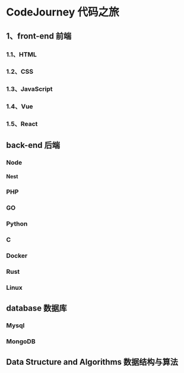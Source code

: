 # CodeJourney 代码之旅

## 1、front-end 前端

### 1.1、HTML

### 1.2、CSS

### 1.3、JavaScript

### 1.4、Vue

### 1.5、React

## back-end 后端

### Node

#### Nest

### PHP

### GO

### Python

### C

### Docker

### Rust

### Linux

## database 数据库

### Mysql

### MongoDB

## Data Structure and Algorithms 数据结构与算法
